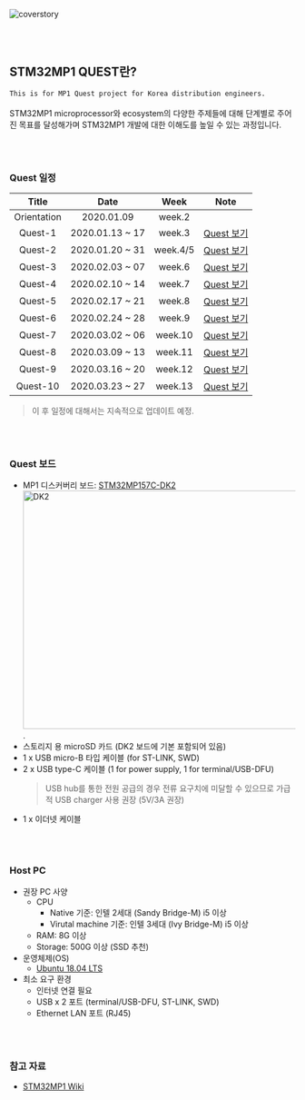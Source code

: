 ![coverstory](https://github.com/marcusjang78/korea-stm32mp1-quest/blob/master/images/coverstory1.png?raw=true)

<br/><br/>
## STM32MP1 QUEST란?
`This is for MP1 Quest project for Korea distribution engineers.`<br/><br/>
STM32MP1 microprocessor와 ecosystem의 다양한 주제들에 대해 단계별로 주어진 목표를 달성해가며 STM32MP1 개발에 대한 이해도를 높일 수 있는 과정입니다.

<br/><br/>
### Quest 일정
| Title | Date | Week | Note
| :------------: | :------------: |:------------: |:------------: |
| Orientation | 2020.01.09 | week.2 | |
| Quest-1 | 2020.01.13 ~ 17 | week.3 |[Quest 보기](https://github.com/marcusjang78/korea-stm32mp1-quest/blob/master/mp1-quest-01/README.md)|
| Quest-2 | 2020.01.20 ~ 31 | week.4/5 |[Quest 보기](https://github.com/marcusjang78/korea-stm32mp1-quest/tree/master/mp1-quest-02)|
| Quest-3 | 2020.02.03 ~ 07 | week.6 |[Quest 보기](https://github.com/marcusjang78/korea-stm32mp1-quest/tree/master/mp1-quest-03)|
| Quest-4 | 2020.02.10 ~ 14 | week.7 |[Quest 보기](https://github.com/marcusjang78/korea-stm32mp1-quest/tree/master/mp1-quest-04)|
| Quest-5 | 2020.02.17 ~ 21 | week.8 |[Quest 보기](https://github.com/marcusjang78/korea-stm32mp1-quest/tree/master/mp1-quest-05)|
| Quest-6 | 2020.02.24 ~ 28 | week.9 |[Quest 보기](https://github.com/marcusjang78/korea-stm32mp1-quest/tree/master/mp1-quest-06)|
| Quest-7 | 2020.03.02 ~ 06 | week.10 |[Quest 보기](https://github.com/marcusjang78/korea-stm32mp1-quest/tree/master/mp1-quest-07)|
| Quest-8 | 2020.03.09 ~ 13 | week.11 |[Quest 보기](https://github.com/marcusjang78/korea-stm32mp1-quest/tree/master/mp1-quest-08)|
| Quest-9 | 2020.03.16 ~ 20 | week.12 |[Quest 보기](https://github.com/marcusjang78/korea-stm32mp1-quest/tree/master/mp1-quest-09)|
| Quest-10 | 2020.03.23 ~ 27 | week.13 |[Quest 보기](https://github.com/marcusjang78/korea-stm32mp1-quest/tree/master/mp1-quest-10)|
> 이 후 일정에 대해서는 지속적으로 업데이트 예정.

<br/><br/>
### Quest 보드
- MP1 디스커버리 보드: [STM32MP157C-DK2](https://www.st.com/en/evaluation-tools/stm32mp157c-dk2.html)
<img src="https://github.com/marcusjang78/korea-stm32mp1-quest/blob/master/images/mp1-disco.jpg" alt="DK2" width="560" height="420" />.
- 스토리지 용 microSD 카드 (DK2 보드에 기본 포함되어 있음)
- 1 x USB micro-B 타입 케이블 (for ST-LINK, SWD)
- 2 x USB type-C 케이블 (1 for power supply, 1 for terminal/USB-DFU)
  > USB hub를 통한 전원 공급의 경우 전류 요구치에 미달할 수 있으므로 가급적 USB charger 사용 권장 (5V/3A 권장)
- 1 x 이더넷 케이블

<br/><br/>
### Host PC
- 권장 PC 사양
  - CPU
    - Native 기준: 인텔 2세대 (Sandy Bridge-M) i5 이상
    - Virutal machine 기준: 인텔 3세대 (Ivy Bridge-M) i5 이상
  - RAM: 8G 이상
  - Storage: 500G 이상 (SSD 추천)
- 운영체제(OS)
  - [Ubuntu 18.04 LTS](https://ubuntu.com/#download)
- 최소 요구 환경
  - 인터넷 연결 필요
  - USB x 2 포트 (terminal/USB-DFU, ST-LINK, SWD)
  - Ethernet LAN 포트 (RJ45)

<br/><br/>
### 참고 자료
 - [STM32MP1 Wiki](https://wiki.st.com/stm32mpu/index.php/Main_Page)

<br/><br/>
